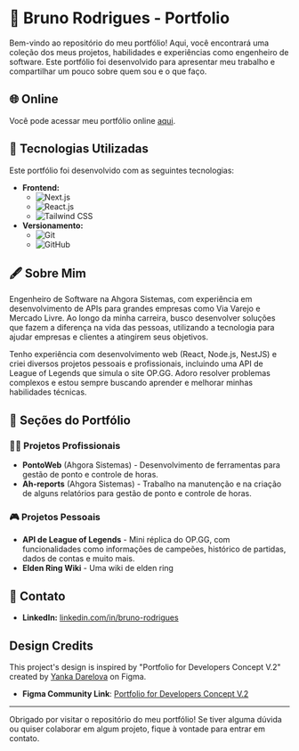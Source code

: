 # 💼 Bruno Rodrigues - Portfolio

Bem-vindo ao repositório do meu portfólio! Aqui, você encontrará uma coleção dos meus projetos, habilidades e experiências como engenheiro de software. Este portfólio foi desenvolvido para apresentar meu trabalho e compartilhar um pouco sobre quem sou e o que faço.

## 🌐 Online

Você pode acessar meu portfólio online [aqui](brunorodridev.vercel.app).

## 🚀 Tecnologias Utilizadas

Este portfólio foi desenvolvido com as seguintes tecnologias:

- **Frontend:** 
  - ![Next.js](https://img.shields.io/badge/Next.js-000000?style=for-the-badge&logo=next.js&logoColor=white)
  - ![React.js](https://img.shields.io/badge/React-20232A?style=for-the-badge&logo=react&logoColor=61DAFB)
  - ![Tailwind CSS](https://img.shields.io/badge/TailwindCSS-38B2AC?style=for-the-badge&logo=tailwind-css&logoColor=white)
- **Versionamento:**
  - ![Git](https://img.shields.io/badge/Git-F05032?style=for-the-badge&logo=git&logoColor=white)
  - ![GitHub](https://img.shields.io/badge/GitHub-181717?style=for-the-badge&logo=github&logoColor=white)

## 🖋 Sobre Mim

Engenheiro de Software na Ahgora Sistemas, com experiência em desenvolvimento de APIs para grandes empresas como Via Varejo e Mercado Livre. Ao longo da minha carreira, busco desenvolver soluções que fazem a diferença na vida das pessoas, utilizando a tecnologia para ajudar empresas e clientes a atingirem seus objetivos. 

Tenho experiência com desenvolvimento web (React, Node.js, NestJS) e criei diversos projetos pessoais e profissionais, incluindo uma API de League of Legends que simula o site OP.GG. Adoro resolver problemas complexos e estou sempre buscando aprender e melhorar minhas habilidades técnicas.

## 📁 Seções do Portfólio

### 👨‍💻 Projetos Profissionais

- **PontoWeb** (Ahgora Sistemas) - Desenvolvimento de ferramentas para gestão de ponto e controle de horas.
- **Ah-reports** (Ahgora Sistemas) - Trabalho na manutenção e na criação de alguns relatórios para gestão de ponto e controle de horas.

### 🎮 Projetos Pessoais

- **API de League of Legends** - Mini réplica do OP.GG, com funcionalidades como informações de campeões, histórico de partidas, dados de contas e muito mais.
- **Elden Ring Wiki** - Uma wiki de elden ring

## 📩 Contato

- **LinkedIn:** [linkedin.com/in/bruno-rodrigues]([https://www.linkedin.com/in/bruno-rodrigues](https://www.linkedin.com/in/brnbruno/))

## Design Credits

This project's design is inspired by "Portfolio for Developers Concept V.2" created by [Yanka Darelova](https://www.figma.com/@yanka_darelova) on Figma.

- **Figma Community Link**: [Portfolio for Developers Concept V.2](https://www.figma.com/community/file/1100794861710979147)

---

Obrigado por visitar o repositório do meu portfólio! Se tiver alguma dúvida ou quiser colaborar em algum projeto, fique à vontade para entrar em contato.
